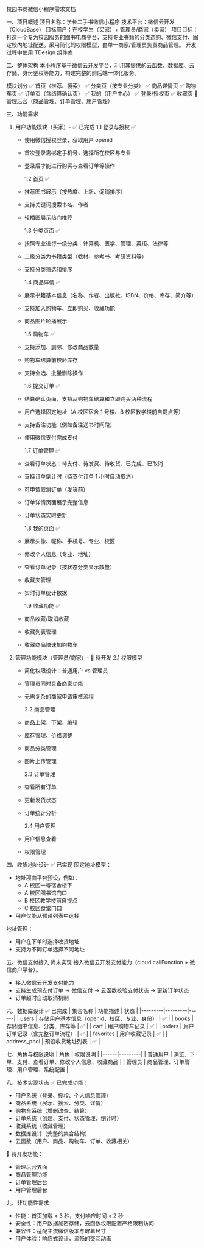 校园书商微信小程序需求文档

一、项目概述
项目名称：学长二手书微信小程序
技术平台：微信云开发（CloudBase）
目标用户：在校学生（买家）+ 管理员/商家（卖家）
项目目标：打造一个专为校园服务的图书电商平台，支持专业书籍的分类选购、微信支付、固定校内地址配送。采用简化的权限模型，由单一商家/管理员负责商品管理。
开发过程中使用 TDesign 组件库

二、整体架构
本小程序基于微信云开发平台，利用其提供的云函数、数据库、云存储、身份鉴权等能力，构建完整的前后端一体化服务。

模块划分
✅ 首页（推荐、搜索）
✅ 分类页（按专业分类）
✅ 商品详情页
✅ 购物车页
✅ 订单页（含结算确认页）
✅ 我的（用户中心）
✅ 登录/授权页
✅ 收藏页
🔄 管理后台（商品管理、订单管理、用户管理）

三、功能需求

1. 用户功能模块（买家）- ✅ 已完成
   1.1 登录与授权 ✅

   - 使用微信授权登录，获取用户 openid
   - 首次登录需绑定手机号，选择所在校区与专业
   - 登录后才能进行购买与查看订单等操作

     1.2 首页 ✅

   - 推荐图书展示（按热度、上新、促销排序）
   - 支持关键词搜索书名、作者
   - 轮播图展示热门推荐

     1.3 分类页面 ✅

   - 按照专业进行一级分类：计算机、医学、管理、英语、法律等
   - 二级分类为书籍类型（教材、参考书、考研资料等）
   - 支持分类筛选和排序

     1.4 商品详情 ✅

   - 展示书籍基本信息（名称、作者、出版社、ISBN、价格、库存、简介等）
   - 支持加入购物车、立即购买、收藏功能
   - 商品图片轮播展示

     1.5 购物车 ✅

   - 支持添加、删除、修改商品数量
   - 购物车结算前校验库存
   - 支持全选、批量删除操作

     1.6 提交订单 ✅

   - 结算确认页面，支持从购物车结算和立即购买两种流程
   - 用户选择固定地址（A 校区宿舍 1 号楼、B 校区教学楼前自提点等）
   - 支持备注功能（例如备注送书时间段）
   - 使用微信支付完成支付

     1.7 订单管理 ✅

   - 查看订单状态：待支付、待发货、待收货、已完成、已取消
   - 支持订单倒计时（待支付订单 1 小时自动取消）
   - 可申请取消订单（发货前）
   - 订单详情页面展示完整信息
   - 订单状态实时更新

     1.8 我的页面 ✅

   - 展示头像、昵称、手机号、专业、校区
   - 修改个人信息（专业、地址）
   - 查看订单记录（按状态分类显示数量）
   - 收藏夹管理
   - 实时订单统计数据

     1.9 收藏功能 ✅

   - 商品收藏/取消收藏
   - 收藏列表管理
   - 收藏商品快速加购物车

2. 管理功能模块（管理员/商家）- 🔄 待开发
   2.1 权限模型

   - 简化权限设计：普通用户 vs 管理员
   - 管理员同时具备商家功能
   - 无需复杂的商家申请审核流程

     2.2 商品管理

   - 商品上架、下架、编辑
   - 库存管理、价格调整
   - 商品分类管理
   - 图片上传管理

     2.3 订单管理

   - 查看所有订单
   - 更新发货状态
   - 订单统计分析

     2.4 用户管理

   - 用户信息查看
   - 权限管理

四、收货地址设计 ✅ 已实现
固定地址模型：

- 地址项由平台预设，例如：
  - A 校区一号宿舍楼下
  - A 校区图书馆门口
  - B 校区教学楼前自提点
  - C 校区食堂门口
- 用户仅能从预设列表中选择

地址管理：

- 用户在下单时选择收货地址
- 支持为不同订单选择不同地址

五、微信支付接入 尚未实现
接入微信云开发支付能力（cloud.callFunction + 微信商户平台）。

- 接入微信云开发支付能力
- 支持生成预支付订单 → 微信支付 → 云函数校验支付状态 → 更新订单状态
- 订单超时自动取消机制

六、数据库设计 ✅ 已完成
| 集合名称 | 功能描述 | 状态 |
|---------|---------|------|
| users | 存储用户基本信息（openid、校区、专业、身份） | ✅ |
| books | 存储图书信息、分类、库存等 | ✅ |
| cart | 用户购物车记录 | ✅ |
| orders | 用户订单记录（含完整订单流程） | ✅ |
| favorites | 用户收藏记录 | ✅ |
| address_pool | 预设收货地址列表 | ✅ |

七、角色与权限说明
| 角色 | 权限说明 |
|------|---------|
| 普通用户 | 浏览、下单、支付、查看订单、修改个人信息、收藏商品 |
| 管理员 | 商品管理、订单管理、用户管理、系统配置 |

八、技术实现状态
✅ 已完成功能：

- 用户系统（登录、授权、个人信息管理）
- 商品系统（展示、搜索、分类、详情）
- 购物车系统（增删改查、结算）
- 订单系统（创建、支付、状态管理、倒计时）
- 收藏系统（收藏管理）
- 数据库设计（完整的集合结构）
- 云函数（用户、商品、购物车、订单、收藏相关）

🔄 待开发功能：

- 管理后台界面
- 商品管理功能
- 订单管理后台
- 用户管理后台

九、非功能性需求

- 性能：首页加载 < 3 秒，支付响应时间 < 2 秒
- 安全性：用户数据加密存储，云函数权限配置严格限制访问
- 兼容性：适配主流微信版本与屏幕尺寸
- 用户体验：响应式设计，流畅的交互动画
